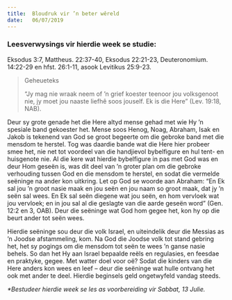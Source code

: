 ```yaml
---
title:  Bloudruk vir ’n beter wêreld
date:   06/07/2019
---
```


### Leesverwysings vir hierdie week se studie: 
Eksodus 3:7, Mattheus. 22:37-40, Eksodus 22:21-23, Deuteronomium. 14:22-29 en hfst. 26:1-11, asook Levitikus 25:9-23. 

> <p>Geheueteks</p> 
> “Jy mag nie wraak neem of ’n grief koester teenoor jou volksgenoot nie, jy moet jou naaste liefhê soos jouself. Ek is die Here” (Lev. 19:18, NAB). 

Deur sy grote genade het die Here altyd mense gehad met wie Hy ’n spesiale band gekoester het. Mense soos Henog, Noag, Abraham, Isak en Jakob is tekenend van God se groot begeerte om die gebroke band met die mensdom te herstel. Tog was daardie bande wat die Here hier probeer smee het, nie net tot voordeel van die handjievol bybelfigure en hul tent- en huisgenote nie. Al die kere wat hierdie bybelfigure in pas met God was en deur Hom geseën is, was dit deel van ’n groter plan om die gebroke verhouding tussen God en die mensdom te herstel, en sodat die vermelde seëninge na ander kon uitkring. Let op God se woorde aan Abraham: “En Ek sal jou ’n groot nasie maak en jou seën en jou naam so groot maak, dat jy ’n seën sal wees. En Ek sal seën diegene wat jou seën, en hom vervloek wat jou vervloek; en in jou sal al die geslagte van die aarde geseën word” (Gen. 12:2 en 3, OAB). Deur die seëninge wat God hom gegee het, kon hy op die beurt ander tot seën wees. 

Hierdie seëninge sou deur die volk Israel, en uiteindelik deur die Messias as ’n Joodse afstammeling, kom. Na God die Joodse volk tot stand gebring het, het sy pogings om die mensdom tot seën te wees ’n ganse nasie behels. So dan het Hy aan Israel bepaalde reëls en regulasies, en feesdae en praktyke, gegee. Met watter doel voor oë? Sodat die kinders van die Here anders kon wees en leef – deur die seëninge wat hulle ontvang het ook met ander te deel.  Hierdie beginsels geld ongetwyfeld vandag steeds. 

_*Bestudeer hierdie week se les as voorbereiding vir Sabbat, 13 Julie._